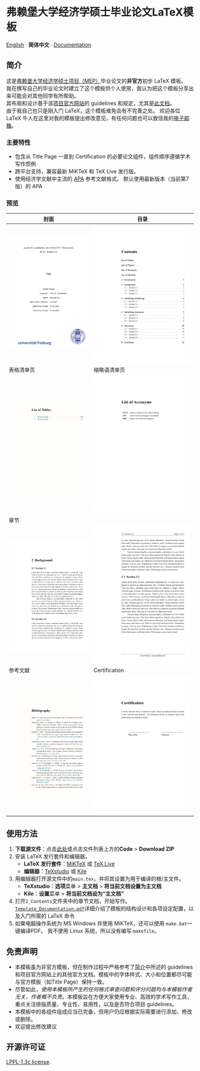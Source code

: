 # 弗赖堡大学经济学硕士毕业论文LaTeX模板

[English](./README.md) · **简体中文** · [Documentation](./Template_Documentation.pdf)


## 简介
这是[弗赖堡大学经济学硕士项目（MEP）](https://master.econ.uni-freiburg.de/)毕业论文的**非官方**初步 LaTeX 模板。  
我在撰写自己的毕业论文时建立了这个模板供个人使用，我认为把这个模板分享出来可能会对其他同学有所帮助。  
其布局和设计基于该[项目官方网站](https://master.econ.uni-freiburg.de/students/procedures)的 guidelines 和规定，尤其是[此文档](https://master.econ.uni-freiburg.de/data/master-thesis-guidelines-20191127.pdf)。  
由于我自己也只是刚入门 LaTeX，这个模板难免会有不完善之处。 欢迎各位 LaTeX 牛人在这里对我的模板提出修改意见，有任何问题也可以致信我的[电子邮箱](mailto:zhiyuan.qiu@outlook.com)。  

### 主要特性
- 包含从 Title Page 一直到 Certification 的必要论文组件，组件顺序遵循学术写作惯例  
- 跨平台支持，兼容最新 MiKTeX 和 TeX Live 发行版。  
- 使用经济学文献中主流的 [APA](https://apastyle.apa.org/) 参考文献格式。 默认使用最新版本（当前第7版）的 APA  

### 预览

| 封面                                         | 目录                                           |
| ------------------------------------------ | -------------------------------------------- |
| ![Titlepage](./GitHub_Imgs/Titlepage.jpg)  | ![Preview](./GitHub_Imgs/Contents.jpg)       |
| 表格清单页                                      | 缩略语清单页                                       |
| ![Preview](./GitHub_Imgs/ListofTables.jpg) | ![Preview](./GitHub_Imgs/ListofAcronyms.jpg) |
| 章节                                         |                                              |
| ![Preview](./GitHub_Imgs/Mainbody1.jpg)    | ![Preview](./GitHub_Imgs/Mainbody2.jpg)      |
| 参考文献                                       | Certification                                |
| ![Preview](./GitHub_Imgs/Bib.jpg)          | ![Preview](./GitHub_Imgs/Certification.jpg)  |


## 使用方法
1. **下载源文件**：点击[此处](https://github.com/Contralitary/ALUF-MEP-Thesis/archive/refs/heads/main.zip)或点击文件列表上方的**Code** > **Download ZIP**
2. 安装 LaTeX 发行套件和编辑器。  
	 - **LaTeX 发行套件**：[MiKTeX](https://miktex.org/download) 或 [TeX Live](https://tug.org/texlive/)
	 - **编辑器**：[TeXstudio](https://www.texstudio.org/) 或 [Kile](https://kile.sourceforge.io/download.php)
3. 用编辑器打开源文件中的`main.tex`，并将其设置为用于编译的根/主文件。
	 - **TeXstudio**：**选项**菜单 > **主文档** > **将当前文档设置为主文档**
	 - **Kile**：**设置**菜单 > **将当前文档设为“主文档”**
4. 打开`2_Contents`文件夹中的章节文档，开始写作。 [`Template_Documentation.pdf`](./Template_Documentation.pdf)详细介绍了模板的结构设计和各项设定配置，以及入门所需的 LaTeX 命令
5. 如果电脑操作系统为 MS Windows 并使用 MiKTeX，还可以使用 `make.bat`一键编译PDF。 我不使用 Linux 系统，所以没有编写 `makefile`。


## 免责声明
- 本模板虽为非官方模板，但在制作过程中严格参考了[简介](#简介)中所述的 guidelines 和项目官方网站上的其他官方文档。模板中的字体样式、大小和位置都尽可能与官方模板（如Title Page）保持一致。
- 尽管如此，*使用本模板所产生的任何格式审查问题和评分问题均与本模板作者无关，作者概不负责*。本模板旨在方便大家使用专业、高效的学术写作工具，重点关注排版质量、专业性、易用性，以及是否符合项目 guidelines。
- 本模板中的各组件组成应当已完备，但用户仍应根据实际需要进行添加、修改或删除。
- 欢迎提出修改建议


## 开源许可证
[LPPL-1.3c license](./LICENSE).
